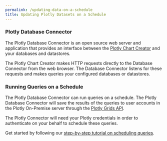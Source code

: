 ```yaml
---
permalink: /updating-data-on-a-schedule
title: Updating Plotly Datasets on a Schedule
---
```


### Plotly Database Connector

The Plotly Database Connector is an open source web server and application that provides an interface between the [Plotly Chart Creator](https://plot.ly/create) and your databases and datastores.

The Plotly Chart Creator makes HTTP requests directly to the Database Connector from the web browser. The Database Connector listens for these requests and makes queries your configured databases or datastores.

### Running Queries on a Schedule

The Plotly Database Connector can run queries on a schedule. The Plotly Database Connector will save the results of the queries to user accounts in the Plotly On-Premise server through the [Plotly Grids API](https://api.plot.ly/v2).

The Plotly Connector will need your Plotly credentials in order to authenticate on your behalf to schedule these queries.

Get started by following our [step-by-step tutorial on scheduling queries](http://help.plot.ly/database-connectors/schedule-query).

